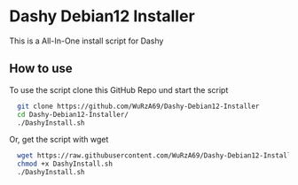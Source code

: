# Dashy Debian12 Installer
This is a All-In-One install script for Dashy


## How to use

To use the script clone this GitHub Repo und start the script

```bash
  git clone https://github.com/WuRzA69/Dashy-Debian12-Installer
  cd Dashy-Debian12-Installer/
  ./DashyInstall.sh
```
Or, get the script with wget 
```bash
  wget https://raw.githubusercontent.com/WuRzA69/Dashy-Debian12-Installer/main/DashyInstall.sh
  chmod +x DashyInstall.sh
  ./DashyInstall.sh
```
